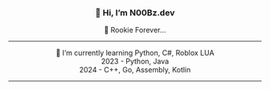 <h3 align="center">👋 Hi, I’m N00Bz.dev</h3>
<p align="center">👀 Rookie Forever...</p>

---

<div align="center">
🌱 I’m currently learning Python, C#, Roblox LUA
</div>
<div align="center">
  2023 - Python, Java
</div>
<div align="center">
  2024 - C++, Go, Assembly, Kotlin
</div>

---

<!---
NyoronZ/NyoronZ is a ✨ special ✨ repository because its `README.md` (this file) appears on your GitHub profile.
You can click the Preview link to take a look at your changes.
--->
